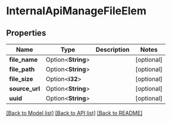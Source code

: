 # InternalApiManageFileElem

## Properties

Name | Type | Description | Notes
------------ | ------------- | ------------- | -------------
**file_name** | Option<**String**> |  | [optional]
**file_path** | Option<**String**> |  | [optional]
**file_size** | Option<**i32**> |  | [optional]
**source_url** | Option<**String**> |  | [optional]
**uuid** | Option<**String**> |  | [optional]

[[Back to Model list]](../README.md#documentation-for-models) [[Back to API list]](../README.md#documentation-for-api-endpoints) [[Back to README]](../README.md)


